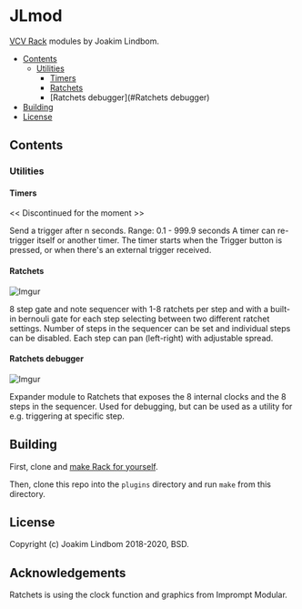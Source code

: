 # JLmod 
[VCV Rack](https://github.com/VCVRack/Rack) modules by Joakim Lindbom.

- [Contents](#contents)
  - [Utilities](#utilities)
    - [Timers](#Timers)
    - [Ratchets](#Ratchets)
    - [Ratchets debugger](#Ratchets debugger)
- [Building](#building)
- [License](#license)

## Contents

### Utilities

#### Timers
<< Discontinued for the moment >>

Send a trigger after n seconds.
Range: 0.1 - 999.9 seconds
A timer can re-trigger itself or another timer.
The timer starts when the Trigger button is pressed, or when there's an external trigger received.

#### Ratchets
![Imgur](https://imgur.com/a/TJ4kt4q)

8 step gate and note sequencer with 1-8 ratchets per step and with a built-in bernouli gate for each step selecting between two different ratchet settings.
Number of steps in the sequencer can be set and individual steps can be disabled.
Each step can pan (left-right) with adjustable spread. 

#### Ratchets debugger
![Imgur](https://imgur.com/a/ZwP3L26)

Expander module to Ratchets that exposes the 8 internal clocks and the 8 steps in the sequencer. Used for debugging, but can be used as a utility for e.g. triggering at specific step.



## Building

First, clone and [make Rack for yourself](https://github.com/VCVRack/Rack#building).

Then, clone this repo into the `plugins` directory and run `make` from this directory.

## License

Copyright (c) Joakim Lindbom 2018-2020, BSD.

## Acknowledgements

Ratchets is using the clock function and graphics from Imprompt Modular.

